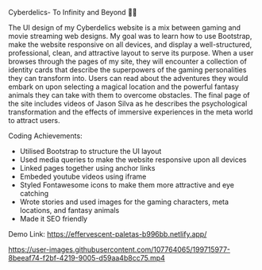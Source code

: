 Cyberdelics- To Infinity and Beyond 🐱‍🏍

The UI design of my Cyberdelics website is a mix between gaming and movie streaming web designs. My goal was to learn how to use Bootstrap, make the website responsive on all devices, and display a well-structured, professional, clean, and attractive layout to serve its purpose. When a user browses through the pages of my site, they will encounter a collection of identity cards that describe the superpowers of the gaming personalities they can transform into. Users can read about the adventures they would embark on upon selecting a magical location and the powerful fantasy animals they can take with them to overcome obstacles. The final page of the site includes videos of Jason Silva as he describes the psychological transformation and the effects of immersive experiences in the meta world to attract users.

Coding Achievements:

- Utilised Bootstrap to structure the UI layout
- Used media queries to make the website responsive upon all devices
- Linked pages together using anchor links
- Embeded youtube videos using iframe
- Styled Fontawesome icons to make them more attractive and eye catching
- Wrote stories and used images for the gaming characters, meta locations, and fantasy animals
- Made it SEO friendly


Demo Link: https://effervescent-paletas-b996bb.netlify.app/


https://user-images.githubusercontent.com/107764065/199715977-8beeaf74-f2bf-4219-9005-d59aa4b8cc75.mp4

